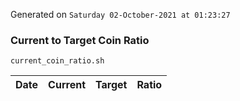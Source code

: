 Generated on `Saturday 02-October-2021 at 01:23:27`

### Current to Target Coin Ratio
`current_coin_ratio.sh`

Date|Current|Target|Ratio
---|---|---|---
